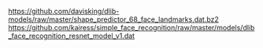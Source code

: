 https://github.com/davisking/dlib-models/raw/master/shape_predictor_68_face_landmarks.dat.bz2
https://github.com/kairess/simple_face_recognition/raw/master/models/dlib_face_recognition_resnet_model_v1.dat
